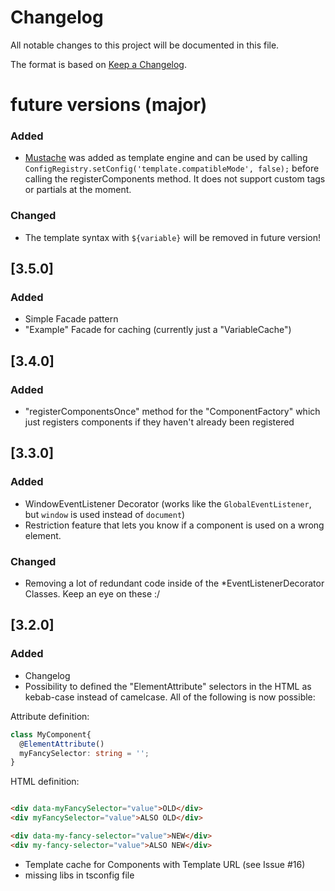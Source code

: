 # Changelog
All notable changes to this project will be documented in this file.

The format is based on [Keep a Changelog](https://keepachangelog.com/en/1.0.0/).

# future versions (major)

### Added
- [Mustache](https://github.com/janl/mustache.js) was added as template engine and can be used by calling `ConfigRegistry.setConfig('template.compatibleMode', false);` before calling the registerComponents method. It does not support custom tags or partials at the moment.

### Changed
- The template syntax with `${variable}` will be removed in future version!

## [3.5.0]

### Added

- Simple Facade pattern
- "Example" Facade for caching (currently just a "VariableCache")

## [3.4.0]

### Added

- "registerComponentsOnce" method for the "ComponentFactory" which just registers components if they haven't already been registered

## [3.3.0]

### Added

- WindowEventListener Decorator (works like the `GlobalEventListener`, but `window` is used instead of `document`)
- Restriction feature that lets you know if a component is used on a wrong element.

### Changed

- Removing a lot of redundant code inside of the *EventListenerDecorator Classes. Keep an eye on these :/

## [3.2.0]

### Added
- Changelog
- Possibility to defined the "ElementAttribute" selectors in the HTML as kebab-case instead of camelcase. All of the following is now possible:

Attribute definition:
```typescript
class MyComponent{
  @ElementAttribute()
  myFancySelector: string = '';
}
```

HTML definition:
```html

<div data-myFancySelector="value">OLD</div>
<div myFancySelector="value">ALSO OLD</div>

<div data-my-fancy-selector="value">NEW</div>
<div my-fancy-selector="value">ALSO NEW</div>

```

- Template cache for Components with Template URL (see Issue #16)
- missing libs in tsconfig file